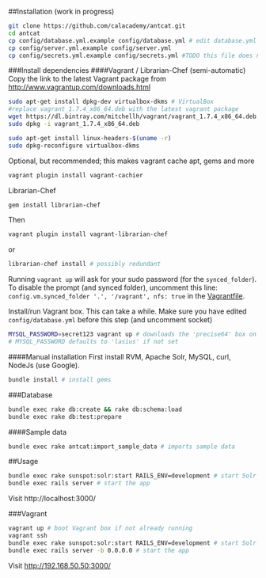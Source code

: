 ##Installation (work in progress)
```bash
git clone https://github.com/calacademy/antcat.git
cd antcat
cp config/database.yml.example config/database.yml # edit database.yml
cp config/server.yml.example config/server.yml
cp config/secrets.yml.example config/secrets.yml #TODO this file does not exist in the main repo
```

###Install dependencies
####Vagrant / Librarian-Chef (semi-automatic)
Copy the link to the latest Vagrant package from http://www.vagrantup.com/downloads.html
```bash
sudo apt-get install dpkg-dev virtualbox-dkms # VirtualBox
#replace vagrant_1.7.4_x86_64.deb with the latest vagrant package
wget https://dl.bintray.com/mitchellh/vagrant/vagrant_1.7.4_x86_64.deb
sudo dpkg -i vagrant_1.7.4_x86_64.deb

sudo apt-get install linux-headers-$(uname -r)
sudo dpkg-reconfigure virtualbox-dkms
```

Optional, but recommended; this makes vagrant cache apt, gems and more
```bash
vagrant plugin install vagrant-cachier
```

Librarian-Chef
```bash
gem install librarian-chef
```

Then
```bash
vagrant plugin install vagrant-librarian-chef
```
or
```bash
librarian-chef install # possibly redundant
```

Running `vagrant up` will ask for your sudo password (for the `synced_folder`). To disable the prompt (and synced folder), uncomment this line: `config.vm.synced_folder '.', '/vagrant', nfs: true` in the [Vagrantfile](Vagrantfile).

Install/run Vagrant box. This can take a while.
Make sure you have edited `config/database.yml` before this step (and uncomment socket)
```bash
MYSQL_PASSWORD=secret123 vagrant up # downloads the 'precise64' box on the first run
# MYSQL_PASSWORD defaults to 'lasius' if not set
```

####Manual installation
First install RVM, Apache Solr, MySQL, curl, NodeJs (use Google).

```bash
bundle install # install gems
```
###Database
```bash
bundle exec rake db:create && rake db:schema:load
bundle exec rake db:test:prepare
```

####Sample data
```bash
bundle exec rake antcat:import_sample_data # imports sample data
```

##Usage
```bash
bundle exec rake sunspot:solr:start RAILS_ENV=development # start Solr
bundle exec rails server # start the app
```

Visit http://localhost:3000/

###Vagrant
```bash
vagrant up # boot Vagrant box if not already running
vagrant ssh
bundle exec rake sunspot:solr:start RAILS_ENV=development # start Solr
bundle exec rails server -b 0.0.0.0 # start the app
```

Visit http://192.168.50.50:3000/